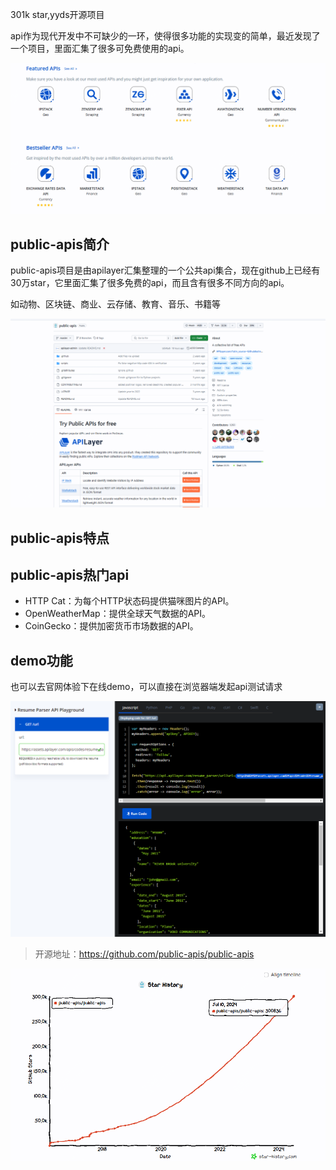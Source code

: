 301k star,yyds开源项目

api作为现代开发中不可缺少的一环，使得很多功能的实现变的简单，最近发现了一个项目，里面汇集了很多可免费使用的api。

![api](image-1.png)

## public-apis简介

public-apis项目是由apilayer汇集整理的一个公共api集合，现在github上已经有30万star，它里面汇集了很多免费的api，而且含有很多不同方向的api。

如动物、区块链、商业、云存储、教育、音乐、书籍等

![api](image-2.png)

## public-apis特点




## public-apis热门api

- HTTP Cat：为每个HTTP状态码提供猫咪图片的API。
- OpenWeatherMap：提供全球天气数据的API。
- CoinGecko：提供加密货币市场数据的API。

## demo功能

也可以去官网体验下在线demo，可以直接在浏览器端发起api测试请求

![demo](image-3.png)


>开源地址：https://github.com/public-apis/public-apis

![github-star](image.png)